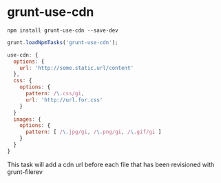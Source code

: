 grunt-use-cdn
=====================

```shell
npm install grunt-use-cdn --save-dev
```

```js
grunt.loadNpmTasks('grunt-use-cdn');
```

```js
use-cdn: {
  options: {
    url: 'http://some.static.url/content'
  },
  css: {
    options: {
      pattern: /\.css/gi,
      url: 'http://url.for.css'
    }
  }
  images: {
    options: {
      pattern: [ /\.jpg/gi, /\.png/gi, /\.gif/gi ]
    }
  }
}
```
This task will add a cdn url before each file that has been revisioned with grunt-filerev
